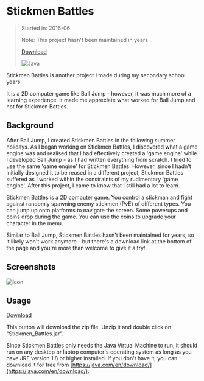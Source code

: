 # Stickmen Battles

> Started in: 2016-06
>
> Note: This project hasn't been maintained in years
>
> [Download](#usageSection)
>
> ![Java](https://img.shields.io/badge/Java-ED8B00?logo=coffeescript&logoColor=FFFFFF)

Stickmen Battles is another project I made during my secondary school years.

It is a 2D computer game like Ball Jump - however, it was much more of a learning experience. It made me appreciate what worked for Ball Jump and not for Stickmen Battles.


## Background

After Ball Jump, I created Stickmen Battles in the following summer holidays. As I began working on Stickmen Battles, I discovered what a game engine was and realised that I had effectively created a 'game engine' while I developed Ball Jump - as I had written everything from scratch. I tried to use the same 'game engine' for Stickmen Battles. However, since I hadn't initially designed it to be reused in a different project, Stickmen Battles suffered as I worked within the constraints of my rudimentary 'game engine'. After this project, I came to know that I still had a lot to learn.

Stickmen Battles is a 2D computer game. You control a stickman and fight against randomly spawning enemy stickmen (PvE) of different types. You can jump up onto platforms to navigate the screen. Some powerups and coins drop during the game. You can use the coins to upgrade your character in the menu.

Similar to Ball Jump, Stickmen Battles hasn't been maintained for years, so it likely won't work anymore - but there's a download link at the bottom of the page and you're more than welcome to give it a try!


## Screenshots

![Icon](https://rokesharumugam.com/IMAGES/stickmen_battles/icon.png)


## Usage

[Download](https://rokesharumugam.com/FILES/stickmen_battles/Stickmen_Battles.zip)

This button will download the zip file. Unzip it and double click on "Stickmen_Battles.jar".

Since Stickmen Battles only needs the Java Virtual Machine to run, it should run on any desktop or laptop computer's operating system as long as you have JRE version 1.8 or higher installed. If you don't have it, you can download it for free from [https://java.com/en/download/](https://java.com/en/download/).
